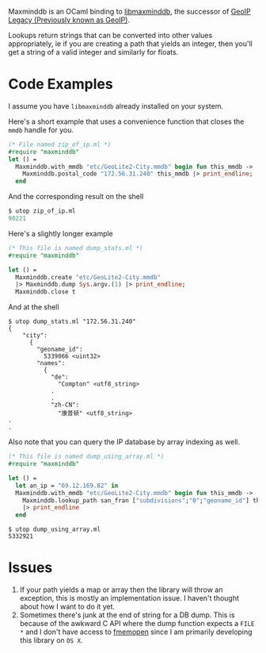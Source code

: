 Maxminddb is an OCaml binding to [libmaxminddb](https://github.com/maxmind/libmaxminddb),
the successor of [GeoIP Legacy (Previously known as
GeoIP)](http://dev.maxmind.com/geoip/).

Lookups return strings that can be converted into other values
appropriately, ie if you are creating a path that yields an integer,
then you'll get a string of a valid integer and similarly for floats.

# Code Examples

I assume you have `libmaxminddb` already installed on your system.

Here's a short example that uses a convenience function that
closes the `mmdb` handle for you.

```ocaml
(* File named zip_of_ip.ml *)
#require "maxminddb"
let () = 
  Maxminddb.with_mmdb "etc/GeoLite2-City.mmdb" begin fun this_mmdb ->
    Maxminddb.postal_code "172.56.31.240" this_mmdb |> print_endline;
  end
```

And the corresponding result on the shell

```ocaml
$ utop zip_of_ip.ml
90221
```

Here's a slightly longer example

```ocaml
(* This file is named dump_stats.ml *)
#require "maxminddb"

let () =
  Maxminddb.create "etc/GeoLite2-City.mmdb"
  |> Maxminddb.dump Sys.argv.(1) |> print_endline;
  Maxminddb.close t
```

And at the shell

```shell
$ utop dump_stats.ml "172.56.31.240"
{
    "city": 
      {
        "geoname_id": 
          5339066 <uint32>
        "names": 
          {
            "de": 
              "Compton" <utf8_string>
            .
            .
            "zh-CN": 
              "康普顿" <utf8_string>
.
.
```

Also note that you can query the IP database by array indexing as
well.

```ocaml
(* This file is named dump_using_array.ml *)
#require "maxminddb"

let () = 
  let an_ip = "69.12.169.82" in 
  Maxminddb.with_mmdb "etc/GeoLite2-City.mmdb" begin fun this_mmdb -> 
    Maxminddb.lookup_path san_fran ["subdivisions";"0";"geoname_id"] this_mmdb
    |> print_endline
  end
```

```shell
$ utop dump_using_array.ml
5332921
```

# Issues

1.  If your path yields a map or array then the library will throw an
    exception, this is mostly an implementation issue. I haven't
    thought about how I want to do it yet.
2.  Sometimes there's junk at the end of string for a DB dump. This is
    because of the awkward C API where the dump function expects a
    `FILE *` and I don't have access to [fmemopen](http://pubs.opengroup.org/onlinepubs/9699919799/functions/fmemopen.html) since I am
    primarily developing this library on `OS X`.
